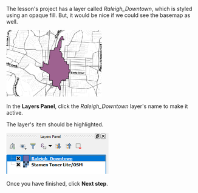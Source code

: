 The lesson's project has a layer called *Raleigh_Downtown*, which is
styled using an opaque fill. But, it would be nice if we could see the
basemap as well.

![opace_fill.png](opace_fill.png)

In the **Layers Panel**, click the *Raleigh_Downtown* layer's name to
make it active.

The layer's item should be highlighted.

![active_layer.png](active_layer.png)

Once you have finished, click **Next step**.